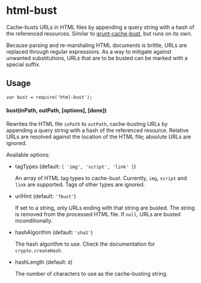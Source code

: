 # html-bust

Cache-busts URLs in HTML files by appending a query string with a hash of the referenced resources. Similar to [grunt-cache-bust](http://www.npmjs.org/package/grunt-cache-bust), but runs on its own.

Because parsing and re-marshaling HTML documents is brittle, URLs are replaced through regular expressions. As a way to mitigate against unwanted substitutions, URLs that are to be busted can be marked with a special suffix.

## Usage

```
var bust = require('html-bust');
```

#### bust(inPath, outPath, [options], [done])

Rewrites the HTML file `inPath` to `outPath`, cache-busting URLs by appending a query string with a hash of the referenced resource. Relative URLs are resolved against the location of the HTML file; absolute URLs are ignored.

Available options:

* tagTypes (default: `[ 'img', 'script', 'link' ]`)

  An array of HTML tag types to cache-bust. Currently, `img`, `script` and `link` are supported. Tags of other types are ignored.

* urlHint (default: `'?bust'`)

  If set to a string, only URLs ending with that string are busted. The string is removed from the processed HTML file. If `null`, URLs are busted inconditionally.

* hashAlgorithm (default: `'sha1'`)

  The hash algorithm to use. Check the documentation for `crypto.createHash`.

* hashLength (default: `8`)

  The number of characters to use as the cache-busting string.

